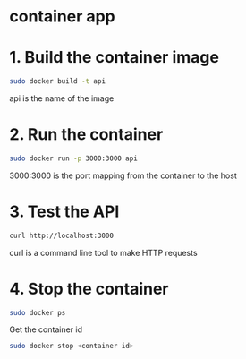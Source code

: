 # container app 

# 1. Build the container image

```bash
sudo docker build -t api
```
api is the name of the image
# 2. Run the container

```bash
sudo docker run -p 3000:3000 api
```
3000:3000 is the port mapping from the container to the host
# 3. Test the API

```bash
curl http://localhost:3000
```

curl is a command line tool to make HTTP requests

# 4. Stop the container

```bash
sudo docker ps
```

Get the container id
```bash
sudo docker stop <container id>
```
